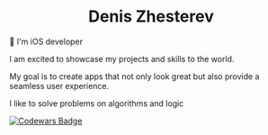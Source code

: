 
<h1 align="center">Denis Zhesterev</h1>
🚀  I'm iOS developer 
<p> I am excited to showcase my projects and skills to the world.</p>
<p> My goal is to create apps that not only look great but also provide a seamless user experience. <p>
  I like to solve problems on algorithms and logic
  
[![Codewars Badge](https://www.codewars.com/users/dezhest/badges/medium)](https://www.codewars.com/users/dezhest)

<!--
**dezhest/dezhest** is a ✨ _special_ ✨ repository because its `README.md` (this file) appears on your GitHub profile.

